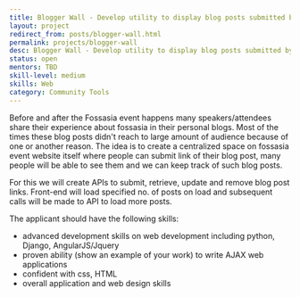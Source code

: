 ```yaml
---
title: Blogger Wall - Develop utility to display blog posts submitted by attendees
layout: project
redirect_from: posts/blogger-wall.html
permalink: projects/blogger-wall
desc: Blogger Wall - Develop utility to display blog posts submitted by attendees
status: open
mentors: TBD
skill-level: medium
skills: Web
category: Community Tools
---
```


Before and after the Fossasia event happens many speakers/attendees share their experience about fossasia in their personal blogs. Most of the times these blog posts didn't reach to large amount of audience because of one or another reason. The idea is to create a centralized space on fossasia event website itself where people can submit link of their blog post, many people will be able to see them and we can keep track of such blog posts.

For this we will create APIs to submit, retrieve, update and remove blog post links. Front-end will load specified no. of posts on load and subsequent calls will be made to API to load more posts.

The applicant should have the following skills:

* advanced development skills on web development including python, Django, AngularJS/Jquery
* proven ability (show an example of your work) to write AJAX web applications
* confident with css, HTML
* overall application and web design skills
